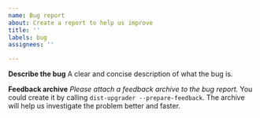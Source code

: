 ```yaml
---
name: Bug report
about: Create a report to help us improve
title: ''
labels: bug
assignees: ''

---
```


**Describe the bug**
A clear and concise description of what the bug is.

**Feedback archive**
*Please attach a feedback archive to the bug report.*
You could create it by calling `dist-upgrader --prepare-feedback`.
The archive will help us investigate the problem better and faster.

